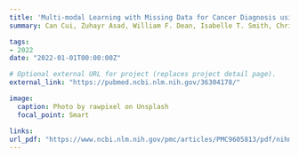 ```yaml
---
title: 'Multi-modal Learning with Missing Data for Cancer Diagnosis using Histopathological and Genomic Data'
summary: Can Cui, Zuhayr Asad, William F. Dean, Isabelle T. Smith, Christopher Madden, Shunxing Bao, Bennett A. Landman, Joseph T. Roland, Lori A. Coburn, Keith T. Wilson, Jeffrey P. Zwerner, Shilin Zhao, Lee E. Wheless, **Yuankai Huo** <br> ***SPIE Medical Imaging*** **(2022)** 

tags:
- 2022
date: "2022-01-01T00:00:00Z"

# Optional external URL for project (replaces project detail page).
external_link: "https://pubmed.ncbi.nlm.nih.gov/36304178/"

image:
  caption: Photo by rawpixel on Unsplash
  focal_point: Smart

links:
url_pdf: "https://www.ncbi.nlm.nih.gov/pmc/articles/PMC9605813/pdf/nihms-1844002.pdf"
---
```

